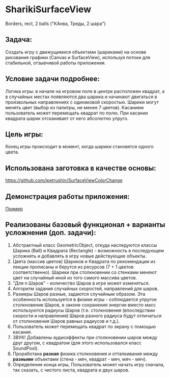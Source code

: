 # SharikiSurfaceView #
Borders, rect, 2 balls ("КАнва, Треды, 2 шара")

## Задача: ##
Создать игру с движущимися объектами (шариками) на основе рисования графики (Canvas и SurfaceView), используя потоки для стабильной, отзывчивой работы приложения.

## Условие задачи подробнее: ##
Логика игры: в начале на игровом поле в центре расположен квадрат, а в случайных местах появляются два шарика и начинают двигаться в произвольных направлениях 
с одинаковой скоростью. Шарики могут менять цвет (выбор из палитры, не менее 7 цветов). Касанием пользователь может перемещать квадрат по полю.  При касании квадрата шарик отскакивает от него абсолютно упруго. 

## Цель игры: ## 
Конец игры происходит в момент, когда шарики становятся одного цвета.

## Использована заготовка в качестве основы: ##
https://github.com/ipetrushin/SurfaceViewColorChange

## Демонстрация работы приложения: ##
[Пример](https://github.com/Dmitry-Serebrennikov/SharikiSurfaceView/blob/master/Ballshoi_primer.mp4)
## Реализованы базовый функционал + варианты усложнения (доп. задачи): ##

1.  Абстрактный класс GeometricObject, откуда наследуются классы Шарика (Ball) и Квадрата (Rectangle) - возможность в последующем усложнять и добавлять в игру новые действующие объекты.
2.  Цвета (массив цветов) Шариков и Квадрата по рекомендации из лекции прописаны и берутся из ресурсов (7 + 1 цветов соответственно). Шарики при столкновении со стенками меняют цвет на случайный иной из того самого массива цветов.
3.  "Для n Шаров" - количество Шаров в игре может изменяться.
4.  Алгоритм задания случайных скоростей, направлений для шаров. 
5.  Размеры Шаров разные, задаются случайным образом. Эта особенность используется в физике игры - соблюдается упругое столкновение Шаров, в законе сохранения энергии вместо масс используются радиусы Шаров (т.е. столкновения (впоследствии скорости и направления) Шаров разного радиуса будут отличаться от столкновения Шаров равных радиусов и т.д.). 
6.  Пользователь может перемещать квадрат по экрану с помощью касания.
7.  ЗВУК! Добавлены аудиоэффекты при столкновении шаров между друг другом, с квадратом (для этого использовался класс SoundPool).
8.  Проработана **разная** физика столкновения и отталкивания между **разными** объектами (стена - мяч, квадрат - мяч, мяч - мяч).
9.  Определение конца игры, Пользователь может начать игру сначала, так сказать, с чистого листа, квадрата и двух шаров. 
